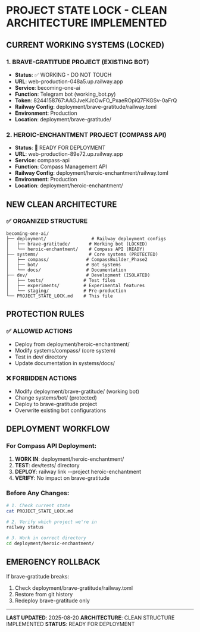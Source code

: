 # PROJECT STATE LOCK - CLEAN ARCHITECTURE IMPLEMENTED

## CURRENT WORKING SYSTEMS (LOCKED)

### 1. BRAVE-GRATITUDE PROJECT (EXISTING BOT)
- **Status**: ✅ WORKING - DO NOT TOUCH
- **URL**: web-production-048a5.up.railway.app
- **Service**: becoming-one-ai
- **Function**: Telegram bot (working_bot.py)
- **Token**: 8244158767:AAGJveKJcOwFO_PxaeROpiQ7FKGSv-0aFrQ
- **Railway Config**: deployment/brave-gratitude/railway.toml
- **Environment**: Production
- **Location**: deployment/brave-gratitude/

### 2. HEROIC-ENCHANTMENT PROJECT (COMPASS API)
- **Status**: 🔄 READY FOR DEPLOYMENT
- **URL**: web-production-89e72.up.railway.app
- **Service**: compass-api
- **Function**: Compass Management API
- **Railway Config**: deployment/heroic-enchantment/railway.toml
- **Environment**: Production
- **Location**: deployment/heroic-enchantment/

## NEW CLEAN ARCHITECTURE

### ✅ ORGANIZED STRUCTURE
```
becoming-one-ai/
├── deployment/                 # Railway deployment configs
│   ├── brave-gratitude/       # Working bot (LOCKED)
│   └── heroic-enchantment/    # Compass API (READY)
├── systems/                   # Core systems (PROTECTED)
│   ├── compass/              # CompassBuilder_Phase2
│   ├── bot/                  # Bot systems
│   └── docs/                 # Documentation
├── dev/                      # Development (ISOLATED)
│   ├── tests/               # Test files
│   ├── experiments/         # Experimental features
│   └── staging/             # Pre-production
└── PROJECT_STATE_LOCK.md    # This file
```

## PROTECTION RULES

### ✅ ALLOWED ACTIONS
- Deploy from deployment/heroic-enchantment/
- Modify systems/compass/ (core system)
- Test in dev/ directory
- Update documentation in systems/docs/

### ❌ FORBIDDEN ACTIONS
- Modify deployment/brave-gratitude/ (working bot)
- Change systems/bot/ (protected)
- Deploy to brave-gratitude project
- Overwrite existing bot configurations

## DEPLOYMENT WORKFLOW

### For Compass API Deployment:
1. **WORK IN**: deployment/heroic-enchantment/
2. **TEST**: dev/tests/ directory
3. **DEPLOY**: railway link --project heroic-enchantment
4. **VERIFY**: No impact on brave-gratitude

### Before Any Changes:
```bash
# 1. Check current state
cat PROJECT_STATE_LOCK.md

# 2. Verify which project we're in
railway status

# 3. Work in correct directory
cd deployment/heroic-enchantment/
```

## EMERGENCY ROLLBACK
If brave-gratitude breaks:
1. Check deployment/brave-gratitude/railway.toml
2. Restore from git history
3. Redeploy brave-gratitude only

---
**LAST UPDATED**: 2025-08-20
**ARCHITECTURE**: CLEAN STRUCTURE IMPLEMENTED
**STATUS**: READY FOR DEPLOYMENT
